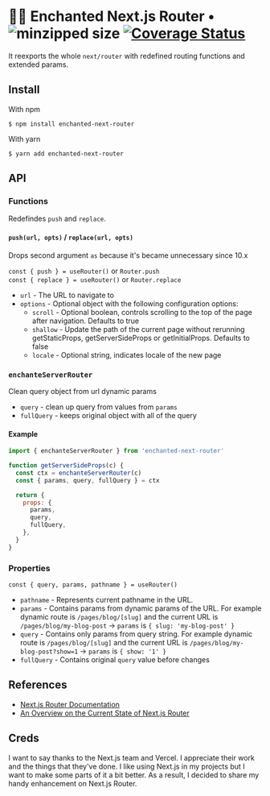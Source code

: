 # 🧙‍♂️ Enchanted Next.js Router &bullet; ![minzipped size](https://badgen.net/bundlephobia/minzip/enchanted-next-router) [![Coverage Status](https://coveralls.io/repos/github/akellbl4/enchanted-next-router/badge.svg?branch=main)](https://coveralls.io/github/akellbl4/enchanted-next-router?branch=main)

It reexports the whole `next/router` with redefined routing functions and extended params.

## Install

With npm

```
$ npm install enchanted-next-router
```

With yarn

```
$ yarn add enchanted-next-router
```

## API

### Functions

Redefindes `push` and `replace`.

#### `push(url, opts)` / `replace(url, opts)`

Drops second argument `as` because it's became unnecessary since 10.x

`const { push } = useRouter()` or `Router.push`  
`const { replace } = useRouter()` or `Router.replace`

- `url` - The URL to navigate to
- `options` - Optional object with the following configuration options:
  - `scroll` - Optional boolean, controls scrolling to the top of the page after navigation. Defaults to true
  - `shallow` - Update the path of the current page without rerunning getStaticProps, getServerSideProps or getInitialProps. Defaults to false
  - `locale` - Optional string, indicates locale of the new page

### `enchanteServerRouter`

Clean query object from url dynamic params

- `query` - clean up query from values from `params`
- `fullQuery` - keeps original object with all of the query

#### Example

```js
import { enchanteServerRouter } from 'enchanted-next-router'

function getServerSideProps(c) {
  const ctx = enchanteServerRouter(c)
  const { params, query, fullQuery } = ctx

  return {
    props: {
      params,
      query,
      fullQuery,
    },
  }
}
```

### Properties

`const { query, params, pathname } = useRouter()`

- `pathname` - Represents current pathname in the URL.
- `params` - Contains params from dynamic params of the URL.
  For example dynamic route is `/pages/blog/[slug]` and the current URL is `/pages/blog/my-blog-post` -> `params` is `{ slug: 'my-blog-post' }`
- `query` - Contains only params from query string.
  For example dynamic route is `/pages/blog/[slug]` and the current URL is `/pages/blog/my-blog-post?show=1` -> `params` is `{ show: '1' }`
- `fullQuery` - Contains original `query` value before changes

## References

- [Next.js Router Documentation](https://nextjs.org/docs/api-reference/next/router)
- [An Overview on the Current State of Next.js Router](https://pavel.mineev.me/blog/nextjs-router-tips-and-tricks)

## Creds

I want to say thanks to the Next.js team and Vercel. I appreciate their work and the things that they've done. I like using Next.js in my projects but I want to make some parts of it a bit better. As a result, I decided to share my handy enhancement on Next.js Router.

